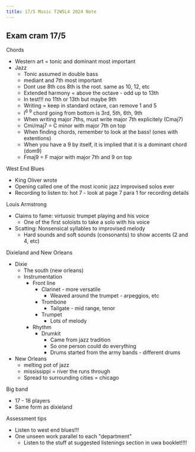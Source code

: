 ```yaml
---
title: 17/5 Music T2W5L4 2024 Note
---
```


## Exam cram 17/5
Chords
- Western art = tonic and dominant most important
- Jazz
	- Tonic assumed in double bass
	- mediant and 7th most important
	- Dont use 8th cos 8th is the root. same as 10, 12, etc
	- Extended harmony = above the octave - odd up to 13th
	- In test!!! no 11th or 13th but maybe 9th
	- Writing = keep in standard octave, can remove 1 and 5
	- I<sup>6 9</sup> chord going from bottom is 3rd, 5th, 6th, 9th
	- When writing major 7ths, must write major 7th explicitely (Cmaj7)
	- Cmi/maj7 = C minor with major 7th on top
	- When finding chords, remember to look at the bass! (ones with extentions)
	- When you have a 9 by itself, it is implied that it is a dominant chord (dom9)
	- Fmaj9 = F major with major 7th and 9 on top

West End Blues
- King Oliver wrote
- Opening called one of the most iconic jazz improvised solos ever
- Recording to listen to: hot 7 - look at page 7 para 1 for recording details

Louis Armstrong
- Claims to fame: virtuosic trumpet playing and his voice
	- One of the first soloists to take a solo with his voice
- Scatting: Nonsensical syllables to improvised melody
	- Hard sounds and soft sounds (consonants) to show accents (2 and 4, etc)

Dixieland and New Orleans
- Dixie
	- The south (new orleans)
	- Instrumentation
		- Front line
			- Clarinet - more versatile
				- Weaved around the trumpet - arpeggios, etc
			- Trombone
				- Tailgate - mid range, tenor
			- Trumpet
				- Lots of melody
		- Rhythm
			- Drumkit
				- Came from jazz tradition
				- So one person could do everything
				- Drums started from the army bands - different drums
- New Orleans
	- melting pot of jazz
	- mississippi = river the runs through
	- Spread to surrounding cities = chicago

Big band
- 17 - 18 players
- Same form as dixieland

Assessment tips
- Listen to west end blues!!!
- One unseen work parallel to each "department"
	- Listen to the stuff at suggested listenings section in uwa booklet!!!!

